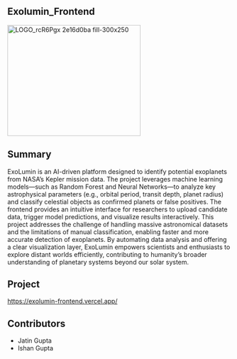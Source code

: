 ## Exolumin_Frontend
<img width="300" height="250" alt="LOGO_rcR6Pgx 2e16d0ba fill-300x250" src="https://github.com/user-attachments/assets/232166c0-130e-49db-b3ec-032f1f3f82ec" />


## Summary
ExoLumin is an AI-driven platform designed to identify potential exoplanets from NASA’s Kepler mission data. The project leverages machine learning models—such as Random Forest and Neural Networks—to analyze key astrophysical parameters (e.g., orbital period, transit depth, planet radius) and classify celestial objects as confirmed planets or false positives. The frontend provides an intuitive interface for researchers to upload candidate data, trigger model predictions, and visualize results interactively. This project addresses the challenge of handling massive astronomical datasets and the limitations of manual classification, enabling faster and more accurate detection of exoplanets. By automating data analysis and offering a clear visualization layer, ExoLumin empowers scientists and enthusiasts to explore distant worlds efficiently, contributing to humanity’s broader understanding of planetary systems beyond our solar system.

## Project
https://exolumin-frontend.vercel.app/

## Contributors
- Jatin Gupta
- Ishan Gupta


